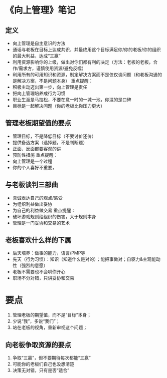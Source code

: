 
# 《向上管理》笔记
## 定义

- 向上管理是自主意识的方法
- 通话与老板在目标上达成共识，并最终用这个目标满足你/你的老板/你的组织的最大利益，达成“三赢”
- 利用资源影响你的上级，做出对你们都有利的决定（方法：老板的老板，合作/需求方，谨慎使用资源/避免反噬）
- 利用所有的可用知识和资源，制定解决方案而不是仅仅谈问题（和老板沟通的是解决方案，不是问题本身）
重点提醒：
- 积极主动迈出第一步，向上管理是责任
- 把向上管理培养成行为习惯
- 职业生涯是马拉松，不要在意一时的一城一池，你混的是口碑
- 目标是一起解决问题（你的老板比你压力更大）

## 管理老板期望值的要点

- 管理目标，不是降低目标（不要讨价还价）
- 提供备选方案（选择题，不是判断题）
- 正面、反面都要客观的讲
- 预防性措施
重点提醒：
- 向上管理是一个过程
- 你的个人喜好不重要，

## 与老板谈判三部曲

- 真诚表达自己的观点/感受
- 为组织利益做出妥协
- 为自己的利益做交易
重点提醒：
- 破坏游戏规则给组织的伤害，大于规则本身
- 管理是一门妥协和交易的艺术

## 老板喜欢什么样的下属

- 后天培养：做事的能力，语言/PMP等
- 先天（行为习惯）：知识（知道什么是对的）；能把事做对；自驱力&主观能动性（强烈的意愿）
- 老板不需要也不会哄你开心
- 职场不分对错，只讲妥协和交易

# 要点

1. 管理老板的期望值，而不是“目标”本身；
2. 少说“我”，多说“我们”；
3. 站在老板的视角，重新审视这个问题；

## 向老板争取资源的要点

1. 争取“三赢”，但不要期待每次都能“三赢”
2. 可能你的老板们自己也没想清楚
3. 决策无对错，只有是否“适合”